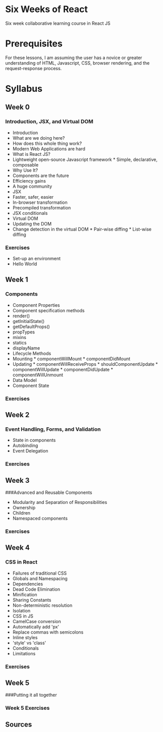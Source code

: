# Six Weeks of React
Six week collaborative learning course in React JS

# Prerequisites
For these lessons, I am assuming the user has a novice or greater understanding of HTML, Javascript, CSS, browser rendering, and the request-response process.

# Syllabus

## Week 0
### Introduction, JSX, and Virtual DOM
*  Introduction
  *  What are we doing here?
  *  How does this whole thing work?
  *  Modern Web Applications are hard
*  What is React JS?
  *  Lightweight open-source Javascript framework
    *  Simple, declarative, composable
*  Why Use It?
  * Components are the future
  * Efficiency gains
  * A huge community
*  JSX
  *  Faster, safer, easier
  *  In-browser transformation
  *  Precompiled transformation
  *  JSX conditionals
*  Virtual DOM
  *  Updating the DOM
  *  Change detection in the virtual DOM
    *  Pair-wise diffing
    *  List-wise diffing

### Exercises
*  Set-up an environment
*  Hello World

## Week 1
### Components
*  Component Properties
*  Component specification methods
  *  render()
  *  getInitialState()
  *  getDefaultProps()
  *  propTypes
  *  mixins
  *  statics
  *  displayName
*  Lifecycle Methods
  *  Mounting
    *  componentWillMount
    *  componentDidMount
  *  Updating
    *  componentWillReceiveProps
    *  shouldComponentUpdate
    *  componentWillUpdate
    *  componentDidUpdate
    *  componentWillUnmount
*  Data Model
*  Component State

### Exercises

## Week 2
### Event Handling, Forms, and Validation
*  State in components
*  Autobinding
*  Event Delegation

### Exercises

## Week 3
###Advanced and Reusable Components
*  Modularity and Separation of Responsibilities
*  Ownership
*  Children
*  Namespaced components

### Exercises

## Week 4
### CSS in React
*  Failures of traditional CSS
  *  Globals and Namespacing
  *  Dependencies
  *  Dead Code Elimination
  *  Minification
  *  Sharing Constants
  *  Non-deterministic resolution
  *  Isolation
*  CSS in JS
  *  CamelCase conversion
  *  Automatically add 'px'
  *  Replace commas with semicolons
*  Inline styles
  * 'style' vs 'class'
*  Conditionals
*  Limitations

### Exercises

## Week 5
###Putting it all together

### Week 5 Exercises

## Sources
